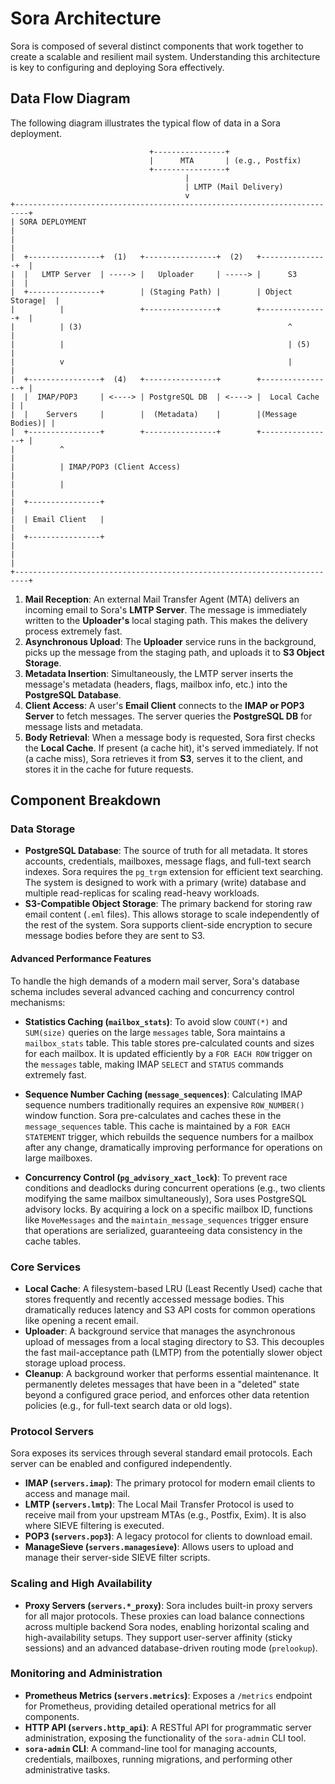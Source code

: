 # Sora Architecture

Sora is composed of several distinct components that work together to create a scalable and resilient mail system. Understanding this architecture is key to configuring and deploying Sora effectively.

## Data Flow Diagram

The following diagram illustrates the typical flow of data in a Sora deployment.

```
                               +----------------+
                               |      MTA       | (e.g., Postfix)
                               +----------------+
                                       |
                                       | LMTP (Mail Delivery)
                                       v
+-------------------------------------------------------------------------+
| SORA DEPLOYMENT                                                         |
|                                                                         |
|  +----------------+  (1)   +----------------+  (2)   +---------------+  |
|  |   LMTP Server  | -----> |   Uploader     | -----> |      S3       |  |
|  +----------------+        | (Staging Path) |        | Object Storage|  |
|          |                 +----------------+        +---------------+  |
|          | (3)                                              ^          |
|          |                                                  | (5)      |
|          v                                                  |          |
|  +----------------+  (4)   +----------------+        +----------------+ |
|  |  IMAP/POP3     | <----> | PostgreSQL DB  | <----> |  Local Cache   | |
|  |    Servers     |        |  (Metadata)    |        |(Message Bodies)| |
|  +----------------+        +----------------+        +----------------+ |
|          ^                                                             |
|          | IMAP/POP3 (Client Access)                                   |
|          |                                                             |
|  +----------------+                                                     |
|  | Email Client   |                                                     |
|  +----------------+                                                     |
|                                                                         |
+-------------------------------------------------------------------------+
```

1.  **Mail Reception**: An external Mail Transfer Agent (MTA) delivers an incoming email to Sora's **LMTP Server**. The message is immediately written to the **Uploader's** local staging path. This makes the delivery process extremely fast.
2.  **Asynchronous Upload**: The **Uploader** service runs in the background, picks up the message from the staging path, and uploads it to **S3 Object Storage**.
3.  **Metadata Insertion**: Simultaneously, the LMTP server inserts the message's metadata (headers, flags, mailbox info, etc.) into the **PostgreSQL Database**.
4.  **Client Access**: A user's **Email Client** connects to the **IMAP or POP3 Server** to fetch messages. The server queries the **PostgreSQL DB** for message lists and metadata.
5.  **Body Retrieval**: When a message body is requested, Sora first checks the **Local Cache**. If present (a cache hit), it's served immediately. If not (a cache miss), Sora retrieves it from **S3**, serves it to the client, and stores it in the cache for future requests.

## Component Breakdown

### Data Storage

*   **PostgreSQL Database**: The source of truth for all metadata. It stores accounts, credentials, mailboxes, message flags, and full-text search indexes. Sora requires the `pg_trgm` extension for efficient text searching. The system is designed to work with a primary (write) database and multiple read-replicas for scaling read-heavy workloads.
*   **S3-Compatible Object Storage**: The primary backend for storing raw email content (`.eml` files). This allows storage to scale independently of the rest of the system. Sora supports client-side encryption to secure message bodies before they are sent to S3.

#### Advanced Performance Features

To handle the high demands of a modern mail server, Sora's database schema includes several advanced caching and concurrency control mechanisms:

*   **Statistics Caching (`mailbox_stats`)**: To avoid slow `COUNT(*)` and `SUM(size)` queries on the large `messages` table, Sora maintains a `mailbox_stats` table. This table stores pre-calculated counts and sizes for each mailbox. It is updated efficiently by a `FOR EACH ROW` trigger on the `messages` table, making IMAP `SELECT` and `STATUS` commands extremely fast.

*   **Sequence Number Caching (`message_sequences`)**: Calculating IMAP sequence numbers traditionally requires an expensive `ROW_NUMBER()` window function. Sora pre-calculates and caches these in the `message_sequences` table. This cache is maintained by a `FOR EACH STATEMENT` trigger, which rebuilds the sequence numbers for a mailbox after any change, dramatically improving performance for operations on large mailboxes.
 
*   **Concurrency Control (`pg_advisory_xact_lock`)**: To prevent race conditions and deadlocks during concurrent operations (e.g., two clients modifying the same mailbox simultaneously), Sora uses PostgreSQL advisory locks. By acquiring a lock on a specific mailbox ID, functions like `MoveMessages` and the `maintain_message_sequences` trigger ensure that operations are serialized, guaranteeing data consistency in the cache tables.

### Core Services

*   **Local Cache**: A filesystem-based LRU (Least Recently Used) cache that stores frequently and recently accessed message bodies. This dramatically reduces latency and S3 API costs for common operations like opening a recent email.
*   **Uploader**: A background service that manages the asynchronous upload of messages from a local staging directory to S3. This decouples the fast mail-acceptance path (LMTP) from the potentially slower object storage upload process.
*   **Cleanup**: A background worker that performs essential maintenance. It permanently deletes messages that have been in a "deleted" state beyond a configured grace period, and enforces other data retention policies (e.g., for full-text search data or old logs).

### Protocol Servers

Sora exposes its services through several standard email protocols. Each server can be enabled and configured independently.

*   **IMAP (`servers.imap`)**: The primary protocol for modern email clients to access and manage mail.
*   **LMTP (`servers.lmtp`)**: The Local Mail Transfer Protocol is used to receive mail from your upstream MTAs (e.g., Postfix, Exim). It is also where SIEVE filtering is executed.
*   **POP3 (`servers.pop3`)**: A legacy protocol for clients to download email.
*   **ManageSieve (`servers.managesieve`)**: Allows users to upload and manage their server-side SIEVE filter scripts.

### Scaling and High Availability

*   **Proxy Servers (`servers.*_proxy`)**: Sora includes built-in proxy servers for all major protocols. These proxies can load balance connections across multiple backend Sora nodes, enabling horizontal scaling and high-availability setups. They support user-server affinity (sticky sessions) and an advanced database-driven routing mode (`prelookup`).

### Monitoring and Administration

*   **Prometheus Metrics (`servers.metrics`)**: Exposes a `/metrics` endpoint for Prometheus, providing detailed operational metrics for all components.
*   **HTTP API (`servers.http_api`)**: A RESTful API for programmatic server administration, exposing the functionality of the `sora-admin` CLI tool.
*   **`sora-admin` CLI**: A command-line tool for managing accounts, credentials, mailboxes, running migrations, and performing other administrative tasks.
